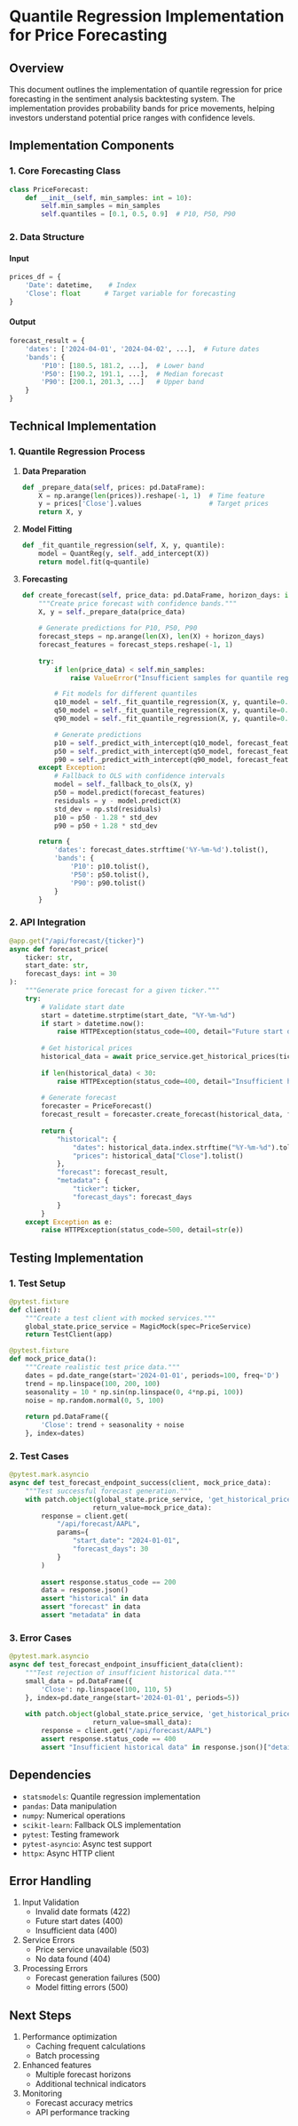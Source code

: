 # Quantile Regression Implementation for Price Forecasting

## Overview
This document outlines the implementation of quantile regression for price forecasting in the sentiment analysis backtesting system. The implementation provides probability bands for price movements, helping investors understand potential price ranges with confidence levels.

## Implementation Components

### 1. Core Forecasting Class
```python
class PriceForecast:
    def __init__(self, min_samples: int = 10):
        self.min_samples = min_samples
        self.quantiles = [0.1, 0.5, 0.9]  # P10, P50, P90
```

### 2. Data Structure
#### Input
```python
prices_df = {
    'Date': datetime,    # Index
    'Close': float      # Target variable for forecasting
}
```

#### Output
```python
forecast_result = {
    'dates': ['2024-04-01', '2024-04-02', ...],  # Future dates
    'bands': {
        'P10': [180.5, 181.2, ...],  # Lower band
        'P50': [190.2, 191.1, ...],  # Median forecast
        'P90': [200.1, 201.3, ...]   # Upper band
    }
}
```

## Technical Implementation

### 1. Quantile Regression Process
1. **Data Preparation**
   ```python
   def _prepare_data(self, prices: pd.DataFrame):
       X = np.arange(len(prices)).reshape(-1, 1)  # Time feature
       y = prices['Close'].values                 # Target prices
       return X, y
   ```

2. **Model Fitting**
   ```python
   def _fit_quantile_regression(self, X, y, quantile):
       model = QuantReg(y, self._add_intercept(X))
       return model.fit(q=quantile)
   ```

3. **Forecasting**
   ```python
   def create_forecast(self, price_data: pd.DataFrame, horizon_days: int = 30) -> Dict:
       """Create price forecast with confidence bands."""
       X, y = self._prepare_data(price_data)
       
       # Generate predictions for P10, P50, P90
       forecast_steps = np.arange(len(X), len(X) + horizon_days)
       forecast_features = forecast_steps.reshape(-1, 1)
       
       try:
           if len(price_data) < self.min_samples:
               raise ValueError("Insufficient samples for quantile regression")

           # Fit models for different quantiles
           q10_model = self._fit_quantile_regression(X, y, quantile=0.1)
           q50_model = self._fit_quantile_regression(X, y, quantile=0.5)
           q90_model = self._fit_quantile_regression(X, y, quantile=0.9)

           # Generate predictions
           p10 = self._predict_with_intercept(q10_model, forecast_features)
           p50 = self._predict_with_intercept(q50_model, forecast_features)
           p90 = self._predict_with_intercept(q90_model, forecast_features)
       except Exception:
           # Fallback to OLS with confidence intervals
           model = self._fallback_to_ols(X, y)
           p50 = model.predict(forecast_features)
           residuals = y - model.predict(X)
           std_dev = np.std(residuals)
           p10 = p50 - 1.28 * std_dev
           p90 = p50 + 1.28 * std_dev

       return {
           'dates': forecast_dates.strftime('%Y-%m-%d').tolist(),
           'bands': {
               'P10': p10.tolist(),
               'P50': p50.tolist(),
               'P90': p90.tolist()
           }
       }
   ```

### 2. API Integration
```python
@app.get("/api/forecast/{ticker}")
async def forecast_price(
    ticker: str,
    start_date: str,
    forecast_days: int = 30
):
    """Generate price forecast for a given ticker."""
    try:
        # Validate start date
        start = datetime.strptime(start_date, "%Y-%m-%d")
        if start > datetime.now():
            raise HTTPException(status_code=400, detail="Future start date not allowed")
            
        # Get historical prices
        historical_data = await price_service.get_historical_prices(ticker, start_date)
        
        if len(historical_data) < 30:
            raise HTTPException(status_code=400, detail="Insufficient historical data")
            
        # Generate forecast
        forecaster = PriceForecast()
        forecast_result = forecaster.create_forecast(historical_data, forecast_days)
        
        return {
            "historical": {
                "dates": historical_data.index.strftime("%Y-%m-%d").tolist(),
                "prices": historical_data["Close"].tolist()
            },
            "forecast": forecast_result,
            "metadata": {
                "ticker": ticker,
                "forecast_days": forecast_days
            }
        }
    except Exception as e:
        raise HTTPException(status_code=500, detail=str(e))
```

## Testing Implementation

### 1. Test Setup
```python
@pytest.fixture
def client():
    """Create a test client with mocked services."""
    global_state.price_service = MagicMock(spec=PriceService)
    return TestClient(app)

@pytest.fixture
def mock_price_data():
    """Create realistic test price data."""
    dates = pd.date_range(start='2024-01-01', periods=100, freq='D')
    trend = np.linspace(100, 200, 100)
    seasonality = 10 * np.sin(np.linspace(0, 4*np.pi, 100))
    noise = np.random.normal(0, 5, 100)
    
    return pd.DataFrame({
        'Close': trend + seasonality + noise
    }, index=dates)
```

### 2. Test Cases
```python
@pytest.mark.asyncio
async def test_forecast_endpoint_success(client, mock_price_data):
    """Test successful forecast generation."""
    with patch.object(global_state.price_service, 'get_historical_prices', 
                     return_value=mock_price_data):
        response = client.get(
            "/api/forecast/AAPL",
            params={
                "start_date": "2024-01-01",
                "forecast_days": 30
            }
        )
        
        assert response.status_code == 200
        data = response.json()
        assert "historical" in data
        assert "forecast" in data
        assert "metadata" in data
```

### 3. Error Cases
```python
@pytest.mark.asyncio
async def test_forecast_endpoint_insufficient_data(client):
    """Test rejection of insufficient historical data."""
    small_data = pd.DataFrame({
        'Close': np.linspace(100, 110, 5)
    }, index=pd.date_range(start='2024-01-01', periods=5))
    
    with patch.object(global_state.price_service, 'get_historical_prices', 
                     return_value=small_data):
        response = client.get("/api/forecast/AAPL")
        assert response.status_code == 400
        assert "Insufficient historical data" in response.json()["detail"]
```

## Dependencies
- `statsmodels`: Quantile regression implementation
- `pandas`: Data manipulation
- `numpy`: Numerical operations
- `scikit-learn`: Fallback OLS implementation
- `pytest`: Testing framework
- `pytest-asyncio`: Async test support
- `httpx`: Async HTTP client

## Error Handling
1. Input Validation
   - Invalid date formats (422)
   - Future start dates (400)
   - Insufficient data (400)
2. Service Errors
   - Price service unavailable (503)
   - No data found (404)
3. Processing Errors
   - Forecast generation failures (500)
   - Model fitting errors (500)

## Next Steps
1. Performance optimization
   - Caching frequent calculations
   - Batch processing
2. Enhanced features
   - Multiple forecast horizons
   - Additional technical indicators
3. Monitoring
   - Forecast accuracy metrics
   - API performance tracking
